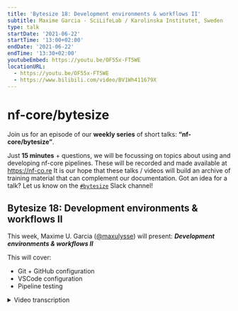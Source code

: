 ```yaml
---
title: 'Bytesize 18: Development environments & workflows II'
subtitle: Maxime Garcia - SciLifeLab / Karolinska Institutet, Sweden
type: talk
startDate: '2021-06-22'
startTime: '13:00+02:00'
endDate: '2021-06-22'
endTime: '13:30+02:00'
youtubeEmbed: https://youtu.be/OF55x-FT5WE
locationURL:
  - https://youtu.be/OF55x-FT5WE
  - https://www.bilibili.com/video/BV1Wh411679X
---
```


# nf-core/bytesize

Join us for an episode of our **weekly series** of short talks: **“nf-core/bytesize”**.

Just **15 minutes** + questions, we will be focussing on topics about using and developing nf-core pipelines.
These will be recorded and made available at <https://nf-co.re>
It is our hope that these talks / videos will build an archive of training material that can complement our documentation. Got an idea for a talk? Let us know on the [`#bytesize`](https://nfcore.slack.com/channels/bytesize) Slack channel!

## Bytesize 18: Development environments & workflows II

This week, Maxime U. Garcia ([@maxulysse](http://github.com/maxulysse/)) will present: _**Development environments & workflows II**_

This will cover:

- Git + GitHub configuration
- VSCode configuration
- Pipeline testing

<details markdown="1"><summary>Video transcription</summary>
:::note
The content has been edited to make it reader-friendly
:::

[0:34](https://youtu.be/OF55x-FT5WE?list=PL3xpfTVZLcNiSvvPWORbO32S1WDJqKp1e&t=34) Hi everyone, the talk today will build on [Bytesize#11](https://nf-co.re/events/2021/bytesize-11-dev-envs-workflows).

[0:45](https://youtu.be/OF55x-FT5WE?list=PL3xpfTVZLcNiSvvPWORbO32S1WDJqKp1e&t=45) I will go over my own best practices for working: the configurations that I use for Git and GitHub. I’ll also cover a little of VSCode Configurations and some local testing as well. This has also been covered by Phil in [Bytesize#11](https://nf-co.re/events/2021/bytesize-11-dev-envs-workflows), and my workflows aren’t that different from his.

[1:23](https://youtu.be/OF55x-FT5WE?list=PL3xpfTVZLcNiSvvPWORbO32S1WDJqKp1e&t=83) But I'd like to issue a disclaimer; what I’m about to describe is what works for me. It’s probably not the best, but it might be useful for some.

[1:37](https://youtu.be/OF55x-FT5WE?list=PL3xpfTVZLcNiSvvPWORbO32S1WDJqKp1e&t=97) So here are some of my best practices for working. I spend 20 minutes each morning on email and Slack; I would encourage you to use an email filter and for Slack I recently discovered that you can set your preferences to see all your unread messages at once. I really like that and it helps me save time. I also try to stand up for five minutes every hour and take a short walk around the apartment, drink some water, and stretch a little. I think it’s important. When I really want to focus on my coding, I avoid being distracted by muting all my conversations on Slack. It’s also important to take a break when you need one.

[4:52](https://youtu.be/OF55x-FT5WE?list=PL3xpfTVZLcNiSvvPWORbO32S1WDJqKp1e&t=292) To follow what was presented in [Bytesize#11](https://nf-co.re/events/2021/bytesize-11-dev-envs-workflows), I’ll cover how to set up your own fork on GitHub, configure your local clone, work on other people’s code and pull in updates.

[5:09](https://youtu.be/OF55x-FT5WE?list=PL3xpfTVZLcNiSvvPWORbO32S1WDJqKp1e&t=309) I use the GitHub command line. Let’s say that I’ve forked the pipeline. What I usually do is to append the name of the original directory to my fork, so that I can trace it back if I need to. If I’d like to check the code, I use the GitHub command line interface. I copy the path and go to my workspace folder and then clone it. An advantage of using the GitHub command line interface is that the remote is already configured. This makes it easy.

[6:26](https://youtu.be/OF55x-FT5WE?list=PL3xpfTVZLcNiSvvPWORbO32S1WDJqKp1e&t=386) Then if I’m doing some actual work. I use `zsh` on my terminal so that I know which branch I am on (I’m on `dev` here). When I start working on a new feature, I do `git checkout -b` on the branch I am working on and then specify my new feature. This takes me to that branch, and I work on my branch where I’m now going to modify a file. Let’s head to VSCode, take a look at the pipeline, then head to the CHANGELOG.md, and make some small changes. I’m happy with the modification. So now I go back to the command line and say `git add` followed by the name of the file. Then I commit with the message `git commit -m` and add the feature (“feat:”) to update the file name (`CHANGELOG.md` in this case). I specify “feat:” if I’ve done something, “fix:” if I’ve fixed something, “chores:” if I had to do something. Then if I want to push, I use `git push -u origin` with the name of the branch. So that’s it. My branch should now be available on GitHub. You can also automatically create your PR in the GitHub command line interface with `gh pr create`. That’s quite fun and it’s really useful to make a PR like I needed to do when I updated the social media images for the different pipelines. You need to specify the base branch `--base dev`, a title `--title` for example “test”, and you can specify a `--body` for the message for example “testing something, do not merge”. When I do that, it asks me where I’d like to make the repository, and I add that information.

[10:40](https://youtu.be/OF55x-FT5WE?list=PL3xpfTVZLcNiSvvPWORbO32S1WDJqKp1e&t=640) So if I want to make some tiny modifications, then I do that directly on the GitHub interface. Let’s look at updating an event on the nf-core website; specifically to remove a zoom link for one of the bytesize talks. So I just remove the link, and write a meaningful commit message. GitHub automatically names the branch with your GitHub login ID and patch - x where x is a number. I usually change that to reflect the branch I am creating a patch for, so in this case my patch would be called “maxulysse-bytesize18”. I then click on 'propose change', ask for it to be reviewed and create a pull request. So you can do a lot directly on the GitHub interface and it’s quite convenient.

[12:51](https://youtu.be/OF55x-FT5WE?list=PL3xpfTVZLcNiSvvPWORbO32S1WDJqKp1e&t=771) Now let’s see what I do if I want to keep the code up-to-date locally. I first do `git status` to check for uncommitted changes, and then `git pull` to check if there are updates. I also like to do `git fetch upstream` and `git merge upstream/dev`. If I make some changes and then do `git push`, then the branch will be up to date. If I now go to my branch (on the GitHub interface), then I see that it isn’t updated. So I click on `fetch upstream` and then `fetch and merge`. You can also do that on PR, and I would really recommend that there.

[14:56](https://youtu.be/OF55x-FT5WE?list=PL3xpfTVZLcNiSvvPWORbO32S1WDJqKp1e&t=897) Now for some best practice and useful plugins on VSCode.

[15:06](https://youtu.be/OF55x-FT5WE?list=PL3xpfTVZLcNiSvvPWORbO32S1WDJqKp1e&t=906) I organise VSCode is by having a big workspace folder, and if I want to work on several different things in multiple repositories, I have it all in the same workspace. But if I want to work with just one specific folder, then I open that workspace. For example the Sarek workspace which just has the code for Sarek. This allows me to focus.

[16:27](https://youtu.be/OF55x-FT5WE?list=PL3xpfTVZLcNiSvvPWORbO32S1WDJqKp1e&t=987) So that covers how I work with VSCode. I try to do things one project at a time. But you should do what works best for you.

[16:52](https://youtu.be/OF55x-FT5WE?list=PL3xpfTVZLcNiSvvPWORbO32S1WDJqKp1e&t=1012) I don’t really have any specific recommendations for a plugin.

[17:40](https://youtu.be/OF55x-FT5WE?list=PL3xpfTVZLcNiSvvPWORbO32S1WDJqKp1e&t=1060) So now let’s talk about how to run tests locally. I essentially do more or less the same as was described in [Bytesize#11](https://nf-co.re/events/2021/bytesize-11-dev-envs-workflows). Let’s use the sarek pipeline here. I run the tests that I’m doing in the GitHub command line, for instance, I am currently working on annotation on the DSL2 branch, so I run a test that’s specific for annotation. So I run the command line to see if it is working, then I wait for Nextflow to start. We will see this test running in the CI on GitHub actions. After last week’s talk ([Bytesize#17](https://nf-co.re/events/2021/bytesize-17-pytest-workflow)), I started working on adding tests for specific sub-workflow or for the whole pipeline. So if I look here at my test, I can run the same test separately with a specific tag. So in the command line, I go `pytest --tag annotation --kwd` if I want to run all the tests or `pytest --tag vep --kwd` for a vep test. It’s easy to have this set up and running once you have pytest installed. I also always run it in the command line first to check that it runs like I expect it to and then run it on pytest with the specific tags.

[21:12](https://youtu.be/OF55x-FT5WE?list=PL3xpfTVZLcNiSvvPWORbO32S1WDJqKp1e&t=1272) I tend to listen to music if I am having difficulty focussing. We have a [dedicated playlist on Spotify](https://open.spotify.com/playlist/6LyhtB3bllSwNbK9iDNVgH?si=da2dd5f0b6134b7b) if you’d like to listen there. Also please feel free to add more music there if you’d like. It’s a collaborative playlist!

[22:05](https://youtu.be/OF55x-FT5WE?list=PL3xpfTVZLcNiSvvPWORbO32S1WDJqKp1e&t=1325) I would like to thank you for listening, the institutes and funding agencies that I am supported by, and all the institutions that contribute to nf-core. For more of a background on what I discussed today, please refer to [Bytesize#4](https://nf-co.re/events/2021/bytesize-4-github-contribution-basics), [Bytesize#11](https://nf-co.re/events/2021/bytesize-11-dev-envs-workflows), and [Bytesize#17](https://nf-co.re/events/2021/bytesize-17-pytest-workflow).

</details>
